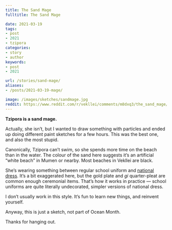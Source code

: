 ```yaml
---
title: The Sand Mage
fulltitle: The Sand Mage

date: 2021-03-19
tags:
- post
- 2021
- tzipora
categories:
- story
- author
keywords:
- post
- 2021

url: /stories/sand-mage/
aliases:
- /posts/2021-03-19-mage/

image: /images/sketches/sandmage.jpg
reddit: https://www.reddit.com/r/vekllei/comments/m8dxq3/the_sand_mage/
---
```


**Tzipora is a sand mage.**

Actually, she isn’t, but I wanted to draw something with particles and ended up doing different paint sketches for a few hours. This was the best one, and also the most stupid.

Canonically, Tzipora can’t swim, so she spends more time on the beach than in the water. The colour of the sand here suggests it’s an artificial “white beach” in Mumen or nearby. Most beaches in Vekllei are black.

She’s wearing something between regular school uniform and [national dress](https://millmint.net/posts/2020-01-11-dress/). It’s a bit exaggerated here, but the gold plate and *gi* quarter-pleat are common enough ceremonial items. That’s how it works in practice — school uniforms are quite literally undecorated, simpler versions of national dress.

I don’t usually work in this style. It’s fun to learn new things, and reinvent yourself.

Anyway, this is just a sketch, not part of Ocean Month.

Thanks for hanging out.
